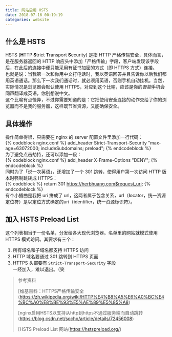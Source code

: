 ```yaml
---
title: 网站启用 HSTS
date: 2018-07-16 00:19:19
categories: website
---  
```

## 什么是 HSTS  
HSTS (**H**TTP **S**trict **T**ransport **S**ecurity) 是指 HTTP 严格传输安全，具体而言，是在服务器返回的 HTTP 响应头中添加「严格传输」字段，客户端发现该字段后，在此后的连接中便只能采用有证书加密的方式（即 HTTPS 方式）连接。  
也就是说：当我第一次和你用中文打电话时，我以英语回答并且告诉你以后我们都用英语通话。那么下一次我们通话时，就必须用英语，否则手机自动挂机。当然，实际情况是浏览器会默认使用 HTTPS，对应到这个比喻，应该是你的*智能*手机会同声翻译成英语，你别想说中文。  
这个比喻有点怪异，不过你需要知道的是：它把使用安全连接的动作交给了你的浏览器而不是我的服务器，这样既节省资源，又能确保安全。  
## 具体操作  
操作简单得很，只需要在 nginx 的 server 配置文件里添加一行代码：  
{% codeblock nginx.conf %}
add_header Strict-Transport-Security "max-age=63072000; includeSubdomains; preload";
{% endcodeblock %}  
为了避免点击劫持，还可以添加一段：  
{% codeblock nginx.conf %}
add_header X-Frame-Options "DENY";
{% endcodeblock %}  
同时为了「说一次英语」，还增加了一个 301 跳转，使得用户第一次访问 HTTP 版本时强制跳转成 HTTPS：  
{% codeblock %}
return 301 https://herbhuang.com$request_uri;
{% endcodeblock %}  
有个小插曲是我把 uri 拼成了 url，这两者属于包含关系，url（**l**ocator，统一资源定位符）是以定位方式确定的uri（**i**dentifier，统一资源标识符）。  
## 加入 HSTS Preload List  
这个列表相当于一份名单，分发给各大现代浏览器。名单里的网站就模式使用 HTTPS 模式访问。其要求有三个：  
1. 所有域名和子域名都支持 HTTPS 访问
2. HTTP 域名要通过 301 跳转到 HTTPS 页面
3. HTTPS 头部要有 ```Strict-Transport-Security``` 字段  
一经加入，难以退出。（笑  
>参考资料
>
>[维基百科：HTTPS严格传输安全(https://zh.wikipedia.org/wiki/HTTP%E4%B8%A5%E6%A0%BC%E4%BC%A0%E8%BE%93%E5%AE%89%E5%85%A8)
>
>[nginx启用HSTS以支持从http到https不通过服务端而自动跳转(https://blog.csdn.net/socho/article/details/72456008)
>
>[HSTS Preload List 网站(https://hstspreload.org/)